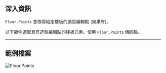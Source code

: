 ## 深入資訊
`Floor.Points` 會取得給定樓板的造型編輯點 (如果有)。

以下範例選取具有造型編輯點的樓板元素。使用 `Floor.Points` 傳回點。
___
## 範例檔案

![Floor.Points](./Revit.Elements.Floor.Points_img.jpg)
